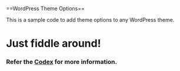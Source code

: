 ==WordPress Theme Options==

This is a sample code to add theme options to any WordPress theme. 

Just fiddle around!
==============================================================================================

### Refer the [Codex](http://codex.wordpress.org) for more information.